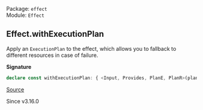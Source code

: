 Package: `effect`<br />
Module: `Effect`<br />

## Effect.withExecutionPlan

Apply an `ExecutionPlan` to the effect, which allows you to fallback to
different resources in case of failure.

**Signature**

```ts
declare const withExecutionPlan: { <Input, Provides, PlanE, PlanR>(plan: ExecutionPlan<{ provides: Provides; input: Input; error: PlanE; requirements: PlanR; }>): <A, E extends Input, R>(effect: Effect<A, E, R>) => Effect<A, E | PlanE, Exclude<R, Provides> | PlanR>; <A, E extends Input, R, Provides, Input, PlanE, PlanR>(effect: Effect<A, E, R>, plan: ExecutionPlan<{ provides: Provides; input: Input; error: PlanE; requirements: PlanR; }>): Effect<A, E | PlanE, Exclude<R, Provides> | PlanR>; }
```

[Source](https://github.com/Effect-TS/effect/tree/main/packages/effect/src/Effect.ts#L4420)

Since v3.16.0